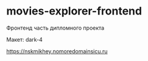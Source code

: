 # movies-explorer-frontend
Фронтенд часть дипломного проекта

Макет: dark-4

https://nskmikhey.nomoredomainsicu.ru
